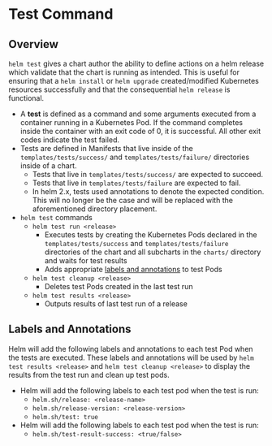 # Test Command

## Overview

`helm test` gives a chart author the ability to define actions on a helm release which validate that the chart is running as intended. This is useful for ensuring that a `helm install` or `helm upgrade` created/modified Kubernetes resources successfully and that the consequential `helm release` is functional.
* A **test** is defined as a command and some arguments executed from a container running in a Kubernetes Pod. If the command completes inside the container with an exit code of 0, it is successful. All other exit codes indicate the test failed.
* Tests are defined in Manifests that live inside of the `templates/tests/success/` and `templates/tests/failure/` directories inside of a chart.
  * Tests that live in `templates/tests/success/` are expected to succeed.
  * Tests that live in `templates/tests/failure` are expected to fail.
  * In helm 2.x, tests used annotations to denote the expected condition. This will no longer be the case and will be replaced with the aforementioned directory placement.
* `helm test` commands
    * `helm test run <release>`
        * Executes tests by creating the Kubernetes Pods declared in the `templates/tests/success` and `templates/tests/failure` directories of the chart and all subcharts in the `charts/` directory and waits for test results
        * Adds appropriate [labels and annotations](#labels-and-annotations) to test Pods
    * `helm test cleanup <release>`
        * Deletes test Pods created in the last test run
    * `helm test results <release>`
        * Outputs results of last test run of a release

## Labels and Annotations
Helm will add the following labels and annotations to each test Pod when the tests are executed. These labels and annotations will be used by `helm test results <release>` and `helm test cleanup <release>` to display the results from the test run and clean up test pods.
* Helm will add the following labels to each test pod when the test is run:
  * `helm.sh/release: <release-name>`
  * `helm.sh/release-version: <release-version>`
  * `helm.sh/test: true`
* Helm will add the following labels to each test pod when the test is run:
  * `helm.sh/test-result-success: <true/false>`
